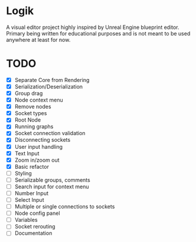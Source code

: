 # Logik

A visual editor project highly inspired by Unreal Engine blueprint editor. Primary being written for educational purposes and is not meant to be used anywhere at least for now.

# TODO

- [x] Separate Core from Rendering
- [x] Serialization/Deserialization
- [x] Group drag
- [x] Node context menu
- [x] Remove nodes
- [x] Socket types
- [x] Root Node
- [x] Running graphs
- [x] Socket connection validation
- [x] Disconnecting sockets
- [x] User input handling
- [x] Text Input
- [x] Zoom in/zoom out
- [x] Basic refactor
- [ ] Styling
- [ ] Serializable groups, comments
- [ ] Search input for context menu
- [ ] Number Input
- [ ] Select Input
- [ ] Multiple or single connections to sockets
- [ ] Node config panel
- [ ] Variables
- [ ] Socket rerouting
- [ ] Documentation

